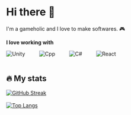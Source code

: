 
<h1 text-align: center;>Hi there 👋</h1>

I'm a gameholic and I love to make softwares. 🎮

**I love working with**

<div style="display: flex; gap: 1cm;">
  <img src="https://img.shields.io/badge/unity-000000.svg?style=for-the-badge&logo=unity&logoColor=ffffff" alt="Unity"/>
  <img src="https://img.shields.io/badge/C++-659ad2.svg?style=for-the-badge&logo=cplusplus&logoColor=ffffff" alt="Cpp"/>
  <img src="https://img.shields.io/badge/c%20sharp-953dac.svg?style=for-the-badge&logo=csharp&logoColor=ffffff" alt="C#"/>
  <img src="https://img.shields.io/badge/React-000000.svg?style=for-the-badge&logo=react&logoColor=7ddfff" alt="React"/>
</div>

</br>

<h2> 🔥 My stats</h2>

[![GitHub Streak](https://github-readme-streak-stats.herokuapp.com/?user=Tizun71&theme=dark&card_width=400px)](https://git.io/streak-stats)
</br> </br>
[![Top Langs](https://github-readme-stats.vercel.app/api/top-langs/?username=Tizun71&layout=compact&theme=vision-friendly-dark)](https://github.com/anuraghazra/github-readme-stats)
